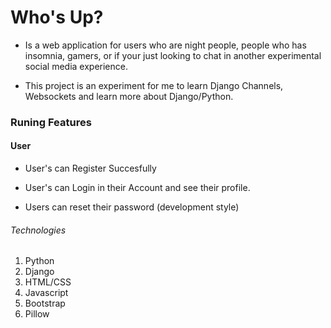 # Who's Up?

- Is a web application for users who are night people, people who has insomnia, gamers, or if your just looking to chat in another experimental social media experience.

- This project is an experiment for me to learn Django Channels, Websockets and learn more about Django/Python.

### Runing Features 

#### User

- User's can Register Succesfully 

- User's can Login in their Account and see their profile.

- Users can reset their password (development style)


###### Technologies 

1. Python
2. Django
3. HTML/CSS 
4. Javascript 
5. Bootstrap
6. Pillow

